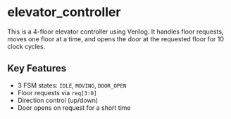 # elevator_controller

This is a 4-floor elevator controller using Verilog. It handles floor requests, moves one floor at a time, and opens the door at the requested floor for 10 clock cycles.

## Key Features

- 3 FSM states: `IDLE`, `MOVING`, `DOOR_OPEN`
- Floor requests via `req[3:0]`
- Direction control (up/down)
- Door opens on request for a short time



